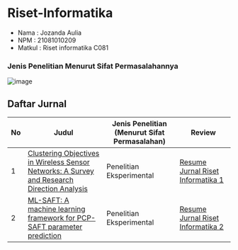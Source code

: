 # Riset-Informatika

- Nama    : Jozanda Aulia
- NPM     : 21081010209
- Matkul  : Riset informatika C081

### Jenis Penelitian Menurut Sifat Permasalahannya
![image](https://github.com/user-attachments/assets/4012dae4-3002-40f4-80b4-ec75553d1982)


## Daftar Jurnal
| No | Judul | Jenis Penelitian (Menurut Sifat Permasalahan) | Review |
| -- | ----- | ----------------------------------- | ------ |
| 1  | [Clustering Objectives in Wireless Sensor Networks: A Survey and Research Direction Analysis](https://doi.org/10.1016/j.comnet.2020.107376) | Penelitian Eksperimental | [Resume Jurnal Riset Informatika 1](https://github.com/jossanda17/riset-informatika/blob/main/review%20jurnal%201.pdf) |
| 2  | [ML-SAFT: A machine learning framework for PCP-SAFT parameter prediction](https://doi.org/10.1016/j.cej.2024.151999) | Penelitian Eksperimental | [Resume Jurnal Riset Informatika 2](https://github.com/jossanda17/riset-informatika/blob/main/review%20jurnal%202.pdf) |
